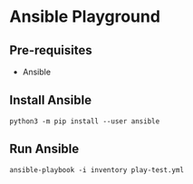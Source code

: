 # Ansible Playground

Pre-requisites
--------------
- Ansible

Install Ansible
---------------
```
python3 -m pip install --user ansible
```

Run Ansible
-----------
```
ansible-playbook -i inventory play-test.yml
```